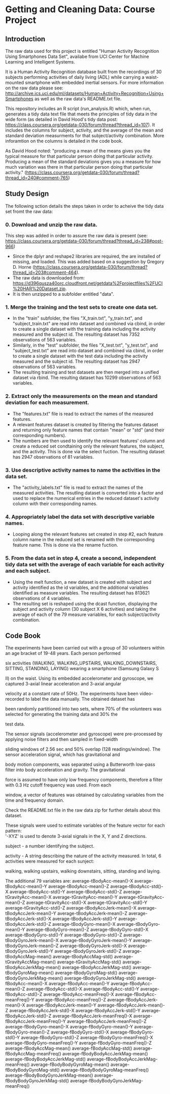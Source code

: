 # Getting and Cleaning Data: Course Project

## Introduction

The raw data used for this project is entitled "Human Activity Recognition Using Smartphones Data Set", availabe from UCI Center for Machine Learning and Intelligent Systems. 

It is a Human Activity Recognition database built from the recordings of 30 subjects performing activities of daily living (ADL) while carrying a waist-mounted smartphone with embedded inertial sensors. For more information on the raw data please see: http://archive.ics.uci.edu/ml/datasets/Human+Activity+Recognition+Using+Smartphones as well as the raw data's README.txt file.

This repository includes an R script (run_analysis.R) which, when run, generates a tidy data text file that meets the principles of tidy data in the wide form (as detailed in David Hood's tidy data post: https://class.coursera.org/getdata-030/forum/thread?thread_id=107). It includes the columns for subject, activity, and the average of the mean and standard deviation measurments for that subject/activity combination. More inforamtion on the columns is detailed in the code book. 

As David Hood noted: 
"producing a mean of the means gives you the typical measure for that particular person doing that particular activity. Producing a mean of the standard deviations gives you a measure for how much variation was there in that particular person doing that particular activity."
(https://class.coursera.org/getdata-030/forum/thread?thread_id=240#comment-765)

## Study Design

The following sction details the steps taken in order to acheive the tidy data set fromt the raw data: 

### 0. Download and unzip the raw data. 
This step was added in order to assure the raw data is present (see: https://class.coursera.org/getdata-030/forum/thread?thread_id=238#post-966)

- Since the dplyr and reshape2 libraries are required, the are installed of missing, and loaded. This was added based on a suggestion by Gregory D. Horne (https://class.coursera.org/getdata-030/forum/thread?thread_id=203#comment-464).
- The raw data is downloaded from: https://d396qusza40orc.cloudfront.net/getdata%2Fprojectfiles%2FUCI%20HAR%20Dataset.zip.
- It is then unzipped to a subfolder entitled "data".

### 1. Merge the training and the test sets to create one data set.

- In the "train" subfolder, the files "X_train.txt", "y_train.txt", and "subject_train.txt" are read into dataset and combined via cbind, in order to create a single dataset with the training data including the activity measured and the subject id. The resulting dataset has 7352 observations of 563 variables.
- Similarly, in the "test" subfolder, the files "X_test.txt", "y_test.txt", and "subject_test.txt" are read into dataset and combined via cbind, in order to create a single dataset with the test data including the activity measured and the subject id. The resulting dataset has 2947 observations of 563 variables.
- The resulting training and test datasets are then merged into a unified dataset via rbind.  The resulting dataset has 10299 observations of 563 variables.

### 2. Extract only the measurements on the mean and standard deviation for each measurement.

- The "features.txt" file is read to extract the names of the measured features. 
- A relevant features dataset is created by filtering the features dataset and returning only feature names that contain "mean" or "std" (and their corresponding numbers). 
- The numbers are then used to identify the relevant features' column and create a reduced set condtaining only the relevant features, the subject, and the activity. This is done via the select fuction. The resulting dataset has 2947 observations of 81 variables.

### 3. Use descriptive activity names to name the activities in the data set.

- The "activity_labels.txt" file is read to extract the names of the measured activities. The resutling dataset is converted into a factor and used to replace the numerical entries in the reduced dataset's activity column with their corresponding names. 

### 4. Appropriately label the data set with descriptive variable names.

- Looping along the relevant features set created in step #2, each feature column name in the reduced set is renamed with the corresponding feature name. This is done via the rename fuction. 

### 5. From the data set in step 4, create a second, independent tidy data set with the average of each variable for each activity and each subject.

- Using the melt function, a new dataset is created with subject and activity identified as the id variables, and the additional variables identified as measure variables. The resulting dataset has 813621 observations of 4 variables.
- The resulting set is reshaped using the dcast function, displaying the subject and activity column (30 subject X 6 activities) and taking the average of each of the 79 measure variables, for each subject/activity combination. 

## Code Book

The experiments have been carried out with a group of 30 volunteers within an age bracket of 19-48 years. Each person performed 

six activities (WALKING, WALKING_UPSTAIRS, WALKING_DOWNSTAIRS, SITTING, STANDING, LAYING) wearing a smartphone (Samsung Galaxy S 

II) on the waist. Using its embedded accelerometer and gyroscope, we captured 3-axial linear acceleration and 3-axial angular 

velocity at a constant rate of 50Hz. The experiments have been video-recorded to label the data manually. The obtained dataset has 

been randomly partitioned into two sets, where 70% of the volunteers was selected for generating the training data and 30% the 

test data. 

The sensor signals (accelerometer and gyroscope) were pre-processed by applying noise filters and then sampled in fixed-width 

sliding windows of 2.56 sec and 50% overlap (128 readings/window). The sensor acceleration signal, which has gravitational and 

body motion components, was separated using a Butterworth low-pass filter into body acceleration and gravity. The gravitational 

force is assumed to have only low frequency components, therefore a filter with 0.3 Hz cutoff frequency was used. From each 

window, a vector of features was obtained by calculating variables from the time and frequency domain.

Check the README.txt file in the raw data zip for further details about this dataset. 

These signals were used to estimate variables of the feature vector for each pattern:  
'-XYZ' is used to denote 3-axial signals in the X, Y and Z directions.

subject - a number identifying the subject. 

activity - A string describing the nature of the activity measured. In total, 6 activities were measured for each sunject: 

walking, walking upstairs, walking downstairs, sitting, standing and laying. 

The additional 79 variables are: 
average-tBodyAcc-mean()-X
average-tBodyAcc-mean()-Y
average-tBodyAcc-mean()-Z
average-tBodyAcc-std()-X
average-tBodyAcc-std()-Y
average-tBodyAcc-std()-Z
average-tGravityAcc-mean()-X
average-tGravityAcc-mean()-Y
average-tGravityAcc-mean()-Z
average-tGravityAcc-std()-X
average-tGravityAcc-std()-Y
average-tGravityAcc-std()-Z
average-tBodyAccJerk-mean()-X
average-tBodyAccJerk-mean()-Y
average-tBodyAccJerk-mean()-Z
average-tBodyAccJerk-std()-X
average-tBodyAccJerk-std()-Y
average-tBodyAccJerk-std()-Z
average-tBodyGyro-mean()-X
average-tBodyGyro-mean()-Y
average-tBodyGyro-mean()-Z
average-tBodyGyro-std()-X
average-tBodyGyro-std()-Y
average-tBodyGyro-std()-Z
average-tBodyGyroJerk-mean()-X
average-tBodyGyroJerk-mean()-Y
average-tBodyGyroJerk-mean()-Z
average-tBodyGyroJerk-std()-X
average-tBodyGyroJerk-std()-Y
average-tBodyGyroJerk-std()-Z
average-tBodyAccMag-mean()
average-tBodyAccMag-std()
average-tGravityAccMag-mean()
average-tGravityAccMag-std()
average-tBodyAccJerkMag-mean()
average-tBodyAccJerkMag-std()
average-tBodyGyroMag-mean()
average-tBodyGyroMag-std()
average-tBodyGyroJerkMag-mean()
average-tBodyGyroJerkMag-std()
average-fBodyAcc-mean()-X
average-fBodyAcc-mean()-Y
average-fBodyAcc-mean()-Z
average-fBodyAcc-std()-X
average-fBodyAcc-std()-Y
average-fBodyAcc-std()-Z
average-fBodyAcc-meanFreq()-X
average-fBodyAcc-meanFreq()-Y
average-fBodyAcc-meanFreq()-Z
average-fBodyAccJerk-mean()-X
average-fBodyAccJerk-mean()-Y
average-fBodyAccJerk-mean()-Z
average-fBodyAccJerk-std()-X
average-fBodyAccJerk-std()-Y
average-fBodyAccJerk-std()-Z
average-fBodyAccJerk-meanFreq()-X
average-fBodyAccJerk-meanFreq()-Y
average-fBodyAccJerk-meanFreq()-Z
average-fBodyGyro-mean()-X
average-fBodyGyro-mean()-Y
average-fBodyGyro-mean()-Z
average-fBodyGyro-std()-X
average-fBodyGyro-std()-Y
average-fBodyGyro-std()-Z
average-fBodyGyro-meanFreq()-X
average-fBodyGyro-meanFreq()-Y
average-fBodyGyro-meanFreq()-Z
average-fBodyAccMag-mean()
average-fBodyAccMag-std()
average-fBodyAccMag-meanFreq()
average-fBodyBodyAccJerkMag-mean()
average-fBodyBodyAccJerkMag-std()
average-fBodyBodyAccJerkMag-meanFreq()
average-fBodyBodyGyroMag-mean()
average-fBodyBodyGyroMag-std()
average-fBodyBodyGyroMag-meanFreq()
average-fBodyBodyGyroJerkMag-mean()
average-fBodyBodyGyroJerkMag-std()
average-fBodyBodyGyroJerkMag-meanFreq()
